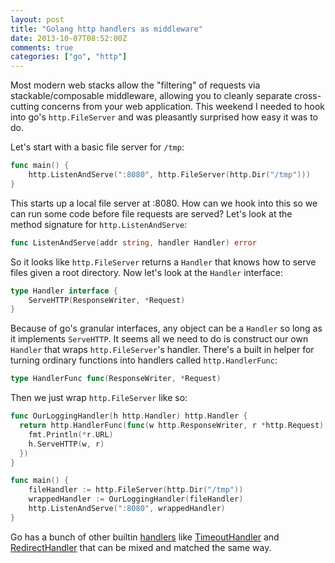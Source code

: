 ```yaml
---
layout: post
title: "Golang http handlers as middleware"
date: 2013-10-07T08:52:00Z
comments: true
categories: ["go", "http"]
---
```


Most modern web stacks allow the "filtering" of requests via stackable/composable middleware, allowing you to cleanly separate cross-cutting concerns from your web application. This weekend I needed to hook into go's ```http.FileServer``` and was pleasantly surprised how easy it was to do.

Let's start with a basic file server for ```/tmp```:

```go main.go
func main() {
    http.ListenAndServe(":8080", http.FileServer(http.Dir("/tmp")))
}
```

This starts up a local file server at :8080. How can we hook into this so we can run some code before file requests are served? Let's look at the method signature for ```http.ListenAndServe```:

```go
func ListenAndServe(addr string, handler Handler) error
```

So it looks like ```http.FileServer``` returns a ```Handler``` that knows how to serve files given a root directory. Now let's look at the ```Handler``` interface:

```go
type Handler interface {
    ServeHTTP(ResponseWriter, *Request)
}
```

Because of go's granular interfaces, any object can be a ```Handler``` so long as it implements ```ServeHTTP```. It seems all we need to do is construct our own ```Handler``` that wraps ```http.FileServer```'s handler. There's a built in helper for turning ordinary functions into handlers called ```http.HandlerFunc```:

```go
type HandlerFunc func(ResponseWriter, *Request)
```

Then we just wrap ```http.FileServer``` like so:

```go main.go
func OurLoggingHandler(h http.Handler) http.Handler {
  return http.HandlerFunc(func(w http.ResponseWriter, r *http.Request) {
    fmt.Println(*r.URL)
    h.ServeHTTP(w, r)
  })
}

func main() {
    fileHandler := http.FileServer(http.Dir("/tmp"))
    wrappedHandler := OurLoggingHandler(fileHandler)
    http.ListenAndServe(":8080", wrappedHandler)
}
```

Go has a bunch of other builtin [handlers](http://golang.org/pkg/net/http/#Handler) like [TimeoutHandler](http://golang.org/pkg/net/http/#TimeoutHandler) and [RedirectHandler](http://golang.org/pkg/net/http/#RedirectHandler) that can be mixed and matched the same way.
